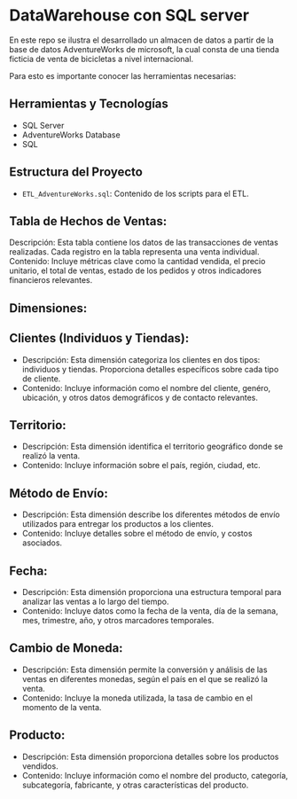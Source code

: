 <h1>DataWarehouse con SQL server</h1>
<p> En este repo se ilustra el desarrollado un almacen de datos a partir de la base de datos
AdventureWorks de microsoft, la cual consta de una tienda ficticia de venta de bicicletas a nivel
internacional. 

Para esto es importante conocer las herramientas necesarias:
## Herramientas y Tecnologías 
- SQL Server
- AdventureWorks Database
- SQL

## Estructura del Proyecto
  - `ETL_AdventureWorks.sql`: Contenido de los scripts para el ETL.

## Tabla de Hechos de Ventas:

Descripción: Esta tabla contiene los datos de las transacciones de ventas realizadas. Cada registro en la tabla representa una venta individual.
Contenido: Incluye métricas clave como la cantidad vendida, el precio unitario, el total de ventas, estado de los pedidos y otros indicadores financieros relevantes.
## Dimensiones:

## Clientes (Individuos y Tiendas):
- Descripción: Esta dimensión categoriza los clientes en dos tipos: individuos y tiendas. Proporciona detalles específicos sobre cada tipo de cliente.
- Contenido: Incluye información como el nombre del cliente, genéro, ubicación, y otros datos demográficos y de contacto relevantes.
## Territorio:
- Descripción: Esta dimensión identifica el territorio geográfico donde se realizó la venta.
- Contenido: Incluye información sobre el país, región, ciudad, etc.
## Método de Envío:
- Descripción: Esta dimensión describe los diferentes métodos de envío utilizados para entregar los productos a los clientes.
- Contenido: Incluye detalles sobre el método de envío, y costos asociados.
## Fecha:
- Descripción: Esta dimensión proporciona una estructura temporal para analizar las ventas a lo largo del tiempo.
- Contenido: Incluye datos como la fecha de la venta, día de la semana, mes, trimestre, año, y otros marcadores temporales.
## Cambio de Moneda:
- Descripción: Esta dimensión permite la conversión y análisis de las ventas en diferentes monedas, según el país en el que se realizó la venta.
- Contenido: Incluye la moneda utilizada, la tasa de cambio en el momento de la venta.
## Producto:
- Descripción: Esta dimensión proporciona detalles sobre los productos vendidos.
- Contenido: Incluye información como el nombre del producto, categoría, subcategoría, fabricante, y otras características del producto.

